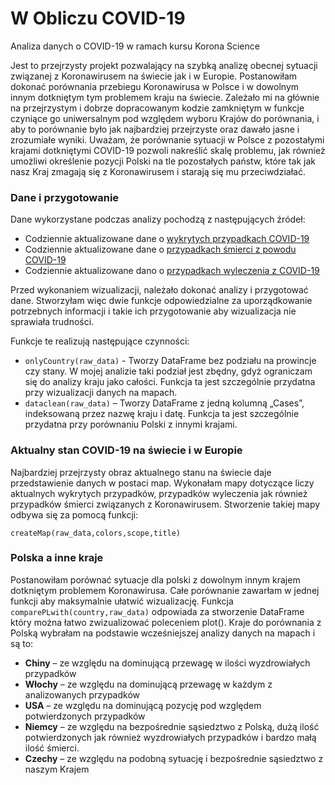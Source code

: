 # W Obliczu COVID-19
Analiza danych o COVID-19 w ramach kursu Korona Science

Jest to przejrzysty projekt pozwalający na szybką analizę obecnej sytuacji związanej z Koronawirusem na świecie jak i w Europie. Postanowiłam dokonać porównania przebiegu Koronawirusa w Polsce i w dowolnym innym dotkniętym tym problemem kraju na świecie. Zależało mi na głównie na przejrzystym i dobrze dopracowanym kodzie zamkniętym w funkcje czyniące go uniwersalnym pod względem wyboru Krajów do porównania, i aby to porównanie było jak najbardziej przejrzyste oraz dawało jasne i zrozumiałe wyniki. Uważam, że porównanie sytuacji w Polsce z pozostałymi krajami dotkniętymi COVID-19 pozwoli nakreślić skalę problemu, jak również umożliwi określenie pozycji Polski na tle pozostałych państw, które tak jak nasz Kraj zmagają się z Koronawirusem i starają się mu przeciwdziałać. 

### Dane i przygotowanie
Dane wykorzystane podczas analizy pochodzą z następujących źródeł:
- Codziennie aktualizowane dane o [wykrytych przypadkach COVID-19](https://raw.githubusercontent.com/CSSEGISandData/COVID-19/master/csse_covid_19_data/csse_covid_19_time_series/time_series_covid19_confirmed_global.csv)
- Codziennie aktualizowane dane o [przypadkach śmierci z powodu COVID-19](https://raw.githubusercontent.com/CSSEGISandData/COVID-19/master/csse_covid_19_data/csse_covid_19_time_series/time_series_covid19_deaths_global.csv)
- Codziennie aktualizowane dano o [przypadkach wyleczenia z COVID-19](https://raw.githubusercontent.com/CSSEGISandData/COVID-19/master/csse_covid_19_data/csse_covid_19_time_series/time_series_covid19_recovered_global.csv)

Przed wykonaniem wizualizacji, należało dokonać analizy i przygotować dane. Stworzyłam więc dwie funkcje odpowiedzialne za uporządkowanie potrzebnych informacji i takie ich przygotowanie aby wizualizacja nie sprawiała trudności. 

Funkcje te realizują następujące czynności:
- `onlyCountry(raw_data)` - Tworzy DataFrame bez podziału na prowincje czy
stany. W mojej analizie taki podział jest zbędny, gdyż ograniczam się do analizy kraju
jako całości. Funkcja ta jest szczególnie przydatna przy wizualizacji danych na mapach.
-  `dataclean(raw_data)` – Tworzy DataFrame z jedną kolumną „Cases”,
indeksowaną przez nazwę kraju i datę. Funkcja ta jest szczególnie przydatna przy
porównaniu Polski z innymi krajami.

### Aktualny stan COVID-19 na świecie i w Europie

Najbardziej przejrzysty obraz aktualnego stanu na świecie daje przedstawienie danych w postaci map. Wykonałam mapy dotyczące liczy aktualnych wykrytych przypadków, przypadków wyleczenia jak również przypadków śmierci związanych z Koronawirusem.
Stworzenie takiej mapy odbywa się za pomocą funkcji:
```
createMap(raw_data,colors,scope,title)
``` 

### Polska a inne kraje

Postanowiłam porównać sytuacje dla polski z dowolnym innym krajem dotkniętym problemem Koronawirusa. Całe porównanie zawarłam w jednej funkcji aby maksymalnie ułatwić wizualizację. Funkcja `comparePLwith(country,raw_data)` odpowiada za stworzenie DataFrame który można łatwo zwizualizować poleceniem plot(). Kraje do porównania z Polską wybrałam na podstawie wcześniejszej analizy danych na mapach i są to:

- **Chiny** – ze względu na dominującą przewagę w ilości wyzdrowiałych przypadków
- **Włochy** – ze względu na dominującą przewagę w każdym z analizowanych przypadków
- **USA** – ze względu na dominującą pozycję pod względem potwierdzonych przypadków
- **Niemcy** – ze względu na bezpośrednie sąsiedztwo z Polską, dużą ilość potwierdzonych jak również wyzdrowiałych przypadków i bardzo małą ilość śmierci.
- **Czechy** – ze względu na podobną sytuację i bezpośrednie sąsiedztwo z naszym Krajem
